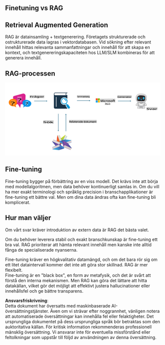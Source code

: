 ## Finetuning vs RAG

## Retrieval Augmented Generation

RAG är datainsamling + textgenerering. Företagets strukturerade och ostrukturerade data lagras i vektordatabasen. Vid sökning efter relevant innehåll hittas relevanta sammanfattningar och innehåll för att skapa en kontext, och textgenereringskapaciteten hos LLM/SLM kombineras för att generera innehåll.

## RAG-processen
![FinetuningvsRAG](../../../../translated_images/rag.36e7cb856f120334d577fde60c6a5d7c5eecae255dac387669303d30b4b3efa4.sv.png)

## Fine-tuning
Fine-tuning bygger på förbättring av en viss modell. Det krävs inte att börja med modellalgoritmen, men data behöver kontinuerligt samlas in. Om du vill ha mer exakt terminologi och språklig precision i branschapplikationer är fine-tuning ett bättre val. Men om dina data ändras ofta kan fine-tuning bli komplicerat.

## Hur man väljer
Om vårt svar kräver introduktion av extern data är RAG det bästa valet.

Om du behöver leverera stabil och exakt branschkunskap är fine-tuning ett bra val. RAG prioriterar att hämta relevant innehåll men kanske inte alltid fånga de specialiserade nyanserna.

Fine-tuning kräver en högkvalitativ datamängd, och om det bara rör sig om ett litet dataintervall kommer det inte att göra stor skillnad. RAG är mer flexibelt.  
Fine-tuning är en "black box", en form av metafysik, och det är svårt att förstå den interna mekanismen. Men RAG kan göra det lättare att hitta datakällan, vilket gör det möjligt att effektivt justera hallucinationer eller innehållsfel och ge bättre transparens.

**Ansvarsfriskrivning**:  
Detta dokument har översatts med maskinbaserade AI-översättningstjänster. Även om vi strävar efter noggrannhet, vänligen notera att automatiserade översättningar kan innehålla fel eller felaktigheter. Det ursprungliga dokumentet på dess ursprungliga språk bör betraktas som den auktoritativa källan. För kritisk information rekommenderas professionell mänsklig översättning. Vi ansvarar inte för eventuella missförstånd eller feltolkningar som uppstår till följd av användningen av denna översättning.